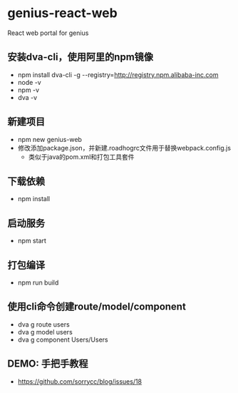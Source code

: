 # genius-react-web
React web portal for genius

## 安装dva-cli，使用阿里的npm镜像
+ npm install dva-cli -g --registry=http://registry.npm.alibaba-inc.com
+ node -v 
+ npm -v
+ dva -v 

## 新建项目
+ npm new genius-web
+ 修改添加package.json，并新建.roadhogrc文件用于替换webpack.config.js
  - 类似于java的pom.xml和打包工具套件

## 下载依赖
+ npm install
## 启动服务
+ npm start
##  打包编译
+ npm run build

## 使用cli命令创建route/model/component
+ dva g route users
+ dva g model users
+ dva g component Users/Users

## DEMO: 手把手教程
+ https://github.com/sorrycc/blog/issues/18
